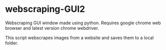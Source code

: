 # webscraping-GUI2
Webscraping GUI window made using python. Requires google chrome web browser and latest version chrome webdriver.

This script webscrapes images from a website and saves them to a local folder. 
